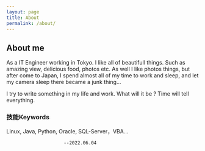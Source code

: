 ```yaml
---
layout: page
title: About
permalink: /about/
---
```




## About me

As a IT Engineer working in Tokyo.
I like all of beautifull things.
Such as amazing view, delicious food, photos etc.
As well I like photos things, but after come to Japan,
I spend almost all of my time to work and sleep,
and let my camera sleep there became a junk thing...

I try to write something in my life and work.
What will it be ? Time will tell everything.

### 技能Keywords

Linux, Java, Python, Oracle, SQL-Server，VBA...


                         --2022.06.04

